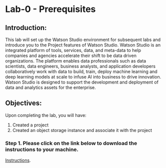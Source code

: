 # Lab-0 - Prerequisites

## Introduction:

This lab will set up the Watson Studio environment for subsequent labs and introduce you to the Project features of Watson Studio.  Watson Studio is an integrated platform of tools, services, data, and meta-data to help companies and agencies accelerate their shift to be data driven organizations.  The platform enables data professionals such as data scientists, data engineers, business analysts, and application developers collaboratively work with data to build, train, deploy machine learning and deep learning models at scale to infuse AI into business to drive innovation. Watson Studio is designed to support the development and deployment of data and analytics assets for the enterprise.  

## Objectives:

Upon completing the lab, you will have:
1.	Created a project 
1.	Created an object storage instance and associate it with the project

### Step 1.  Please click on the link below to download the instructions to your machine.

[Instructions](https://github.com/bleonardb3/Think2020/raw/master/Lab-0-Prerequisites/CreateProjectv1.0.pdf).


